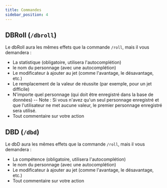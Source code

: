 ```yaml
---
title: Commandes
sidebar_position: 4
---
```


## DBRoll (`/dbroll`)

Le dbRoll aura les mêmes effets que la commande `/roll`, mais il vous demandera :
- La statistique (obligatoire, utilisera l'autocomplétion)
- le nom du personnage (avec une autocomplétion)
- Le modificateur à ajouter au jet (comme l'avantage, le désavantage, etc.)
- Le remplacement de la valeur de réussite (par exemple, pour un jet difficile)
- N'importe quel personnage (qui doit être enregistré dans la base de données) -- Note : Si vous n'avez qu'un seul personnage enregistré et que l'utilisateur ne met aucune valeur, le premier personnage enregistré sera utilisé.
- Tout commentaire sur votre action

## DBD (`/dbd`)

Le dbD aura les mêmes effets que la commande `/roll`, mais il vous demandera :
- La compétence (obligatoire, utilisera l'autocomplétion)
- le nom du personnage (avec une autocomplétion)
- Le modificateur à ajouter au jet (comme l'avantage, le désavantage, etc.)
- Tout commentaire sur votre action